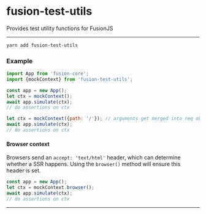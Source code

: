 # fusion-test-utils

Provides test utility functions for FusionJS

---

```sh
yarn add fusion-test-utils
```

### Example

```js
import App from 'fusion-core';
import {mockContext} from 'fusion-test-utils';

const app = new App();
let ctx = mockContext();
await app.simulate(ctx);
// do assertions on ctx

let ctx = mockContext({path: '/'}); // arguments get merged into req object
await app.simulate(ctx);
// do assertions on ctx
```


#### Browser context

Browsers send an `accept: 'text/html'` header, which can determine whether a SSR happens. Using the `browser()` method will ensure this header is set.

```js
const app = new App();
let ctx = mockContext.browser();
await app.simulate(ctx);
// do assertions on ctx
```

---
